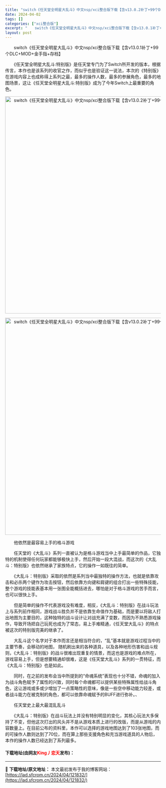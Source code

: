```yaml
---
title: "switch《任天堂全明星大乱斗》中文nsp/xci整合版下载【含v13.0.2补丁+99个DLC+MOD+金手指+存档】"
date: 2024-04-02
tags: []
categories: ["xci整合版"]
excerpt: "　　switch《任天堂全明星大乱斗》中文nsp/xci整合版下载【含v13.0.1补丁+99个DLC+MOD+金手指+存档】 　　《任天堂全明星大乱斗:特别版》是任天堂专门为了Switch所开发的版本，根据传言，本作也是该系列的收官之作，而似乎也是验证这一说法，本次的《特别版》在游戏内容上也成称得&hellip;"
layout: post
---
```


 <p>　　switch《任天堂全明星大乱斗》中文nsp/xci整合版下载【含v13.0.1补丁+99个DLC+MOD+金手指+存档】</p> <p>　　《任天堂全明星大乱斗:特别版》是任天堂专门为了Switch所开发的版本，根据传言，本作也是该系列的收官之作，而似乎也是验证这一说法，本次的《特别版》在游戏内容上也成称得上系列之最，最多的操作人数，最多的参展角色，最多的地图场景，这让《任天堂全明星大乱斗:特别版》成为了今年Switch上最重要的角色。</p> <div> <p align="center"><img align="" border="0" src="https://lad.sfcrom.cn/wp-content/uploads/2024/04/20240402_660becf5bd85a.webp" width="700" alt="switch《任天堂全明星大乱斗》中文nsp/xci整合版下载【含v13.0.2补丁+99个DLC+MOD+金手指+存档】" /></p> <p align="center"><img align="" border="0" src="https://lad.sfcrom.cn/wp-content/uploads/2024/04/20240402_660becf638f46.webp" width="700" alt="switch《任天堂全明星大乱斗》中文nsp/xci整合版下载【含v13.0.2补丁+99个DLC+MOD+金手指+存档】" /></p></div> <p>　　他依然是最容易上手的格斗游戏</p> <p>　　任天堂的《大乱斗》系列一直被认为是格斗游戏当中上手最简单的作品，它独特的机制使得任何玩家都能够极快上手，然后开始一段大混战，而这次的《大乱斗：特别版》也依然继承了家族特点，它的操作一如既往的简单。</p> <p>　　《大乱斗：特别版》采取的依然是系列当中最独特的操作方法，也就是依靠攻击和必杀两个键作为攻击按钮，然后依靠方向键和肩键的组合打出一些特殊技能，整个游戏的技能表基本用一张图全能概括进去，哪怕是对于格斗游戏的苦手而言，也可以很快上手。</p> <p>　　但是简单的操作不代表游戏没有难度，相反，《大乱斗：特别版》在战斗玩法上与系列前作相同，游戏战斗胜负并不是依靠生命值作为基础，而是要以将敌人打出地图为主要目的，这种独特的战斗设计让对战充满了变数，而因为不熟悉游戏操作，导致开场把自己玩死也成为了常态，易上手难精通，《任天堂大乱斗》的特点被这次的特别版完美的继承了。</p> <p>　　大乱斗这个名字对于本作而言还是相当符合的，&ldquo;乱&rdquo;基本就是游戏过程当中的主要节奏，会移动的地图， 随机刷出来的各种道具，以及各种地形伤害和战斗规则，《大乱斗：特别版》的战斗很难出现重复的情景，而这也是游戏的难点所在，游戏容易上手，但是想要精通却很难，这是《任天堂大乱斗》系列的一贯特征，而《大乱斗：特别版》也是如此。</p> <p>　　同时，在之前的发布会当中所提到的&ldquo;命魂系统&rdquo;表现也十分不错，命魂的加入为战斗角色赋予了属性的兴致，同时每个命魂都可以提供某些特殊属性给战斗角色，这让游戏或多或少增加了一点策略性的意味，像是一些空中移动能力较差，或者战斗能力在被克制的角色，都可以依靠命魂赋予的BUFF进行弥补。、</p> <p>　　任天堂史上最大最混乱乱斗</p> <p>　　《大乱斗：特别版》在战斗玩法上并没有特别明显的变化，其核心玩法大多保持了不变，但他这次打出的风头并不是从游戏本质上进行的改版，而是从游戏的内容数量上。在目前公布的资料里，本作可以选择的游戏地图达到了103张地图，而的可操作人数则达到了70位，而在算上那些支援角色和充当游戏道具的人物后，本作的操作人数已经达到了系列最多。</p> <p><h4>下载地址(由网友<font color="red">King丿恋天</font>发布)：</h4></p> 

---
📖 **下载地址/原文地址：** 本文最初发布于我的博客网站：[https://lad.sfcrom.cn/2024/04/121832/](https://lad.sfcrom.cn/2024/04/121832/)
